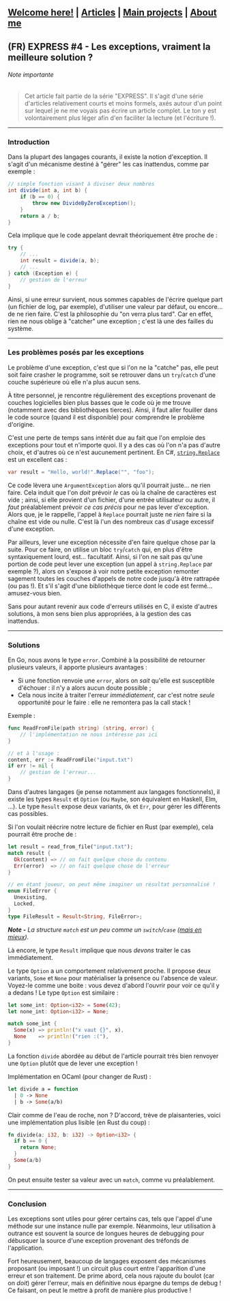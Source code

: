 ## [Welcome here!](https://vpenando.github.io) | [Articles](https://vpenando.github.io/articles.html) | [Main projects](https://vpenando.github.io/projects.html) | [About me](https://vpenando.github.io/about.html)

## (FR) EXPRESS #4 - Les exceptions, vraiment la meilleure solution ?

###### Note importante
> Cet article fait partie de la série "EXPRESS". Il s'agit d'une série d'articles relativement courts et moins formels, axés autour d'un point sur lequel je ne me voyais pas écrire un article complet. Le ton y est volontairement plus léger afin d'en faciliter la lecture (et l'écriture !).

---

### Introduction

Dans la plupart des langages courants, il existe la notion d'exception. Il s'agit d'un mécanisme destiné à "gérer" les cas inattendus, comme par exemple :
```cs
// simple fonction visant à diviser deux nombres
int divide(int a, int b) {
    if (b == 0) {
        throw new DivideByZeroException();
    }
    return a / b;
}
```
Cela implique que le code appelant devrait théoriquement être proche de :
```cs
try {
    // ...
    int result = divide(a, b);
    // ...
} catch (Exception e) {
    // gestion de l'erreur
}
```
Ainsi, si une erreur survient, nous sommes capables de l'écrire quelque part (un fichier de log, par exemple), d'utiliser une valeur par défaut, ou encore... de ne rien faire.
C'est la philosophie du "on verra plus tard". Car en effet, rien ne nous oblige à "catcher" une exception ; c'est là une des failles du système.

---

### Les problèmes posés par les exceptions
Le problème d'une exception, c'est que si l'on ne la "catche" pas, elle peut soit faire crasher le programme,
soit se retrouver dans un `try`/`catch` d'une couche supérieure où elle n'a plus aucun sens.

À titre personnel, je rencontre régulièrement des exceptions provenant de couches logicielles bien plus basses que le code où je me trouve (notamment avec des bibliothèques tierces).
Ainsi, il faut aller fouiller dans le code source (quand il est disponible) pour comprendre le problème d'origine.

C'est une perte de temps sans intérêt due au fait que l'on emploie des exceptions pour tout et n'importe quoi. Il y a des cas où l'on n'a pas d'autre choix, et d'autres où ce n'est aucunement pertinent. En C#, [`string.Replace`](https://docs.microsoft.com/fr-fr/dotnet/api/system.string.replace?view=net-5.0) est un excellent cas :
```cs
var result = "Hello, world!".Replace("", "foo");
```
Ce code lèvera une `ArgumentException` alors qu'il pourrait juste... ne rien faire.
Cela induit que l'on *doit* prévoir *le* cas où la chaîne de caractères est vide ; ainsi, si elle provient d'un fichier, d'une entrée utilisateur ou autre, il *faut* préalablement prévoir *ce cas précis* pour ne pas lever d'exception. Alors que, je le rappelle, l'appel à `Replace` pourrait juste ne *rien* faire si la chaîne est vide ou nulle. C'est là l'un des nombreux cas d'usage excessif d'une exception.

Par ailleurs, lever une exception nécessite d'en faire quelque chose par la suite. Pour ce faire, on utilise un bloc `try`/`catch` qui, en plus d'être syntaxiquement lourd, est... facultatif. Ainsi, si l'on ne sait pas qu'une portion de code peut lever une exception (un appel à `string.Replace` par exemple ?), alors on s'expose à voir notre petite exception remonter sagement toutes les couches d'appels de notre code jusqu'à être rattrapée (ou pas !). Et s'il s'agit d'une bibliothèque tierce dont le code est fermé... amusez-vous bien.

Sans pour autant revenir aux code d'erreurs utilisés en C, il existe d'autres solutions, à mon sens bien plus appropriées, à la gestion des cas inattendus.

---

### Solutions
En Go, nous avons le type `error`. Combiné à la possibilité de retourner plusieurs valeurs, il apporte plusieurs avantages :
- Si une fonction renvoie une `error`, alors on *sait* qu'elle est susceptible d'échouer : il n'y a alors aucun doute possible ;
- Cela nous incite à traiter l'erreur *immédiatement*, car c'est notre *seule* opportunité pour le faire : elle ne remontera pas la call stack !

Exemple :
```go
func ReadFromFile(path string) (string, error) {
    // l'implémentation ne nous intéresse pas ici
}

// et à l'usage :
content, err := ReadFromFile("input.txt")
if err != nil {
    // gestion de l'erreur...
}
```
Dans d'autres langages (je pense notamment aux langages fonctionnels), il existe les types `Result` et `Option` (ou `Maybe`, son équivalent en Haskell, Elm, ...).
Le type `Result` expose deux variants, `Ok` et `Err`, pour gérer les différents cas possibles.

Si l'on voulait réécrire notre lecture de fichier en Rust (par exemple), cela pourrait être proche de :
```rust
let result = read_from_file("input.txt");
match result {
  Ok(content) => // on fait quelque chose du contenu
  Err(error)  => // on fait quelque chose de l'erreur
}

// en étant joueur, on peut même imaginer un résultat personnalisé !
enum FileError {
  Unexisting,
  Locked,
}
type FileResult = Result<String, FileError>;
```
***Note -** La structure `match` est un peu comme un `switch`/`case` ([mais en mieux](https://doc.rust-lang.org/book/ch18-03-pattern-syntax.html)).*

Là encore, le type `Result` implique que nous *devons* traiter le cas immédiatement.

Le type `Option` a un comportement relativement proche. Il propose deux variants, `Some` et `None` pour matérialiser la présence ou l'absence de valeur. Voyez-le comme une boite : vous devez d'abord l'ouvrir pour voir ce qu'il y a dedans ! Le type `Option` est similaire :
```rust
let some_int: Option<i32> = Some(42);
let none_int: Option<i32> = None;

match some_int {
  Some(x) => println!("x vaut {}", x),
  None    => println!("rien :("),
}
```
La fonction `divide` abordée au début de l'article pourrait très bien renvoyer une `Option` plutôt que de lever une exception !

Implémentation en OCaml (pour changer de Rust) :
```ml
let divide a = function
  | 0 -> None
  | b -> Some(a/b)
```
Clair comme de l'eau de roche, non ? D'accord, trève de plaisanteries, voici une implémentation plus lisible (en Rust du coup) :
```rust
fn divide(a: i32, b: i32) -> Option<i32> {
  if b == 0 {
    return None;
  }
  Some(a/b)
}
```
On peut ensuite tester sa valeur avec un `match`, comme vu préalablement.

---

### Conclusion
Les exceptions sont utiles pour gérer certains cas, tels que l'appel d'une méthode sur une instance nulle par exemple.
Néanmoins, leur utilisation à outrance est souvent la source de longues heures de debugging pour débusquer la source d'une exception provenant des tréfonds de l'application.

Fort heureusement, beaucoup de langages exposent des mécanismes proposant (ou imposant !) un circuit plus court entre l'apparition d'une erreur et son traitement. De prime abord, cela nous rajoute du boulot (car on *doit*) gérer l'erreur, mais en définitive nous épargne du temps de debug ! Ce faisant, on peut le mettre à profit de manière plus productive !
